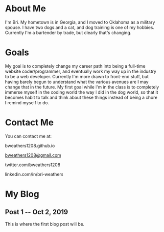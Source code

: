 <!DOCTYPE html>
<html>
<body>

# About Me

I'm Bri. My hometown is in Georgia, and I moved to Oklahoma as a military spouse. I have two dogs and a cat, and dog training is one of my hobbies.
Currently I'm a bartender by trade, but clearly that's changing.

# Goals

My goal is to completely change my career path into being a full-time website coder/programmer, and eventually work my way up in the industry to be a web developer.
Currently I'm more drawn to front-end stuff, but having barely begun to understand what the various avenues are I may change that in the future.
My first goal while I'm in the class is to completely immerse myself in the coding world the way I did in the dog world, so that it becomes habit to talk and think about these things instead of being a chore I remind myself to do.

# Contact Me

You can contact me at:

bweathers1208.github.io

bweathers1208@gmail.com

twitter.com/bweathers1208

linkedin.com/in/bri-weathers

# My Blog

## Post 1 -- Oct 2, 2019

This is where the first blog post will be.

